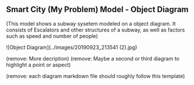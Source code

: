 ## Smart City (My Problem) Model - Object Diagram

(This model shows a subway sysetem modeled on a object diagram. It consists of Escalators and other structures of a subway, as well as factors such as speed and number of people)


![Object Diagram](../images/20190923_213541 (2).jpg)

(remove: More decription)
(remove: Maybe a second or third diagram to highlight a point or aspect)

(remove: each diagram markdown file should roughly follow this template)
